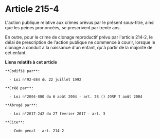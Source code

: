 # Article 215-4

L'action publique relative aux crimes prévus par le présent sous-titre, ainsi que les peines prononcées, se prescrivent par
trente ans. 

En outre, pour le crime de clonage reproductif prévu par l'article 214-2, le délai de prescription de l'action publique ne
commence à courir, lorsque le clonage a conduit à la naissance d'un enfant, qu'à partir de la majorité de cet enfant.

**Liens relatifs à cet article**

	**Codifié par**:

	  - Loi n°92-684 du 22 juillet 1992

	**Créé par**:

	  - Loi n°2004-800 du 6 août 2004 - art. 28 () JORF 7 août 2004

	**Abrogé par**:

	  - Loi n°2017-242 du 27 février 2017 - art. 3

	**Cite**:

	  - Code pénal - art. 214-2
